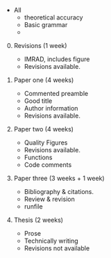 - All
    - theoretical accuracy
    - Basic grammar
    -

0) Revisions (1 week)
    - IMRAD, includes figure
    - Revisions available.

1) Paper one (4 weeks)
    - Commented preamble
    - Good title
    - Author information
    - Revisions available.

2) Paper two (4 weeks)
    - Quality Figures
    - Revisions available.
    - Functions
    - Code comments

3) Paper three (3 weeks + 1 week)
    - Bibliography & citations.
    - Review & revision
    - runfile

4) Thesis (2 weeks)
    - Prose
    - Technically writing
    - Revisions not available
